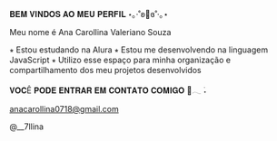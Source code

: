    𝐁𝐄𝐌 𝐕𝚰𝐍𝐃𝐎𝐒 𝐀𝐎 𝐌𝐄𝐔 𝐏𝐄𝐑𝐅𝚰𝐋
           ⋆｡‧˚ʚ🍓ɞ˚‧｡⋆
           
Meu nome é Ana Carollina Valeriano Souza

⭒ Estou estudando na Alura
⭒ Estou me desenvolvendo na linguagem JavaScript
⭒ Utilizo esse espaço para minha organização e compartilhamento dos meu projetos desenvolvidos

 𝐕𝐎𝐂Ê 𝐏𝐎𝐃𝐄 𝐄𝐍𝐓𝐑𝐀𝐑 𝐄𝐌 𝐂𝐎𝐍𝐓𝐀𝐓𝐎 𝐂𝐎𝐌𝐈𝐆𝐎 🎀𓂃 ࣪˖

 anacarollina0718@gmail.com

 @__7llina





